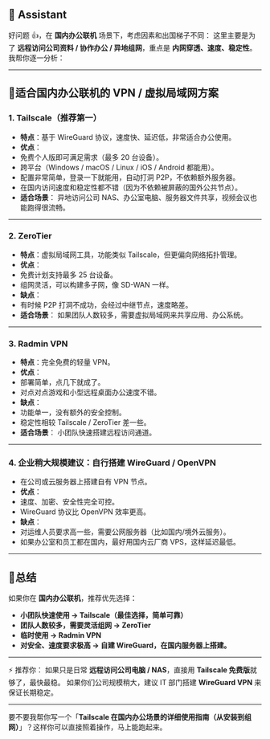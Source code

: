 ## 🤖 Assistant

好问题 👍，在 **国内办公联机** 场景下，考虑因素和出国梯子不同：
这里主要是为了 **远程访问公司资料 / 协作办公 / 异地组网**，重点是 **内网穿透、速度、稳定性**。我帮你逐一分析：

---

## 🔹适合国内办公联机的 VPN / 虚拟局域网方案

### 1. **Tailscale（推荐第一）**
- **特点**：基于 WireGuard 协议，速度快、延迟低，非常适合办公使用。
- **优点**：
 - 免费个人版即可满足需求（最多 20 台设备）。
 - 跨平台（Windows / macOS / Linux / iOS / Android 都能用）。
 - 配置非常简单，登录一下就能用，自动打洞 P2P，不依赖额外服务器。
 - 在国内访问速度和稳定性都不错（因为不依赖被屏蔽的国外公共节点）。
- **适合场景**：
异地访问公司 NAS、办公室电脑、服务器文件共享，视频会议也能跑得很流畅。

---

### 2. **ZeroTier**
- **特点**：虚拟局域网工具，功能类似 Tailscale，但更偏向网络拓扑管理。
- **优点**：
 - 免费计划支持最多 25 台设备。
 - 组网灵活，可以构建多子网，像 SD-WAN 一样。
- **缺点**：
 - 有时候 P2P 打洞不成功，会经过中继节点，速度略差。
- **适合场景**：
如果团队人数较多，需要虚拟局域网来共享应用、办公系统。

---

### 3. **Radmin VPN**
- **特点**：完全免费的轻量 VPN。
- **优点**：
 - 部署简单，点几下就成了。
 - 对点对点游戏和小型远程桌面办公速度不错。
- **缺点**：
 - 功能单一，没有额外的安全控制。
 - 稳定性相较 Tailscale / ZeroTier 差一些。
- **适合场景**：
小团队快速搭建远程访问通道。

---

### 4. **企业稍大规模建议：自行搭建 WireGuard / OpenVPN**
- 在公司或云服务器上搭建自有 VPN 节点。
- **优点**：
 - 速度、加密、安全性完全可控。
 - WireGuard 协议比 OpenVPN 效率更高。
- **缺点**：
 - 对运维人员要求高一些，需要公网服务器（比如国内/境外云服务）。
 - 如果办公室和员工都在国内，最好用国内云厂商 VPS，这样延迟最低。

---

## 🔹总结
如果你在 **国内办公联机**，推荐优先选择：
- **小团队快速使用 → Tailscale（最佳选择，简单可靠）**
- **团队人数较多，需要灵活组网 → ZeroTier**
- **临时使用 → Radmin VPN**
- **对安全、速度要求极高 → 自建 WireGuard，在国内服务器上搭建。**

---

⚡ 推荐你：
如果只是日常 **远程访问公司电脑 / NAS**，直接用 **Tailscale 免费版**就够了，最快最稳。
如果你们公司规模稍大，建议 IT 部门搭建 **WireGuard VPN** 来保证长期稳定。

---

要不要我帮你写一个「**Tailscale 在国内办公场景的详细使用指南（从安装到组网）**」？这样你可以直接照着操作，马上能跑起来。
